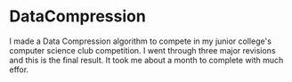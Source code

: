 # DataCompression

I made a Data Compression algorithm to compete in my junior college's computer science club competition. I went through three major revisions and this is the final result. It took me about a month to complete with much effor.
